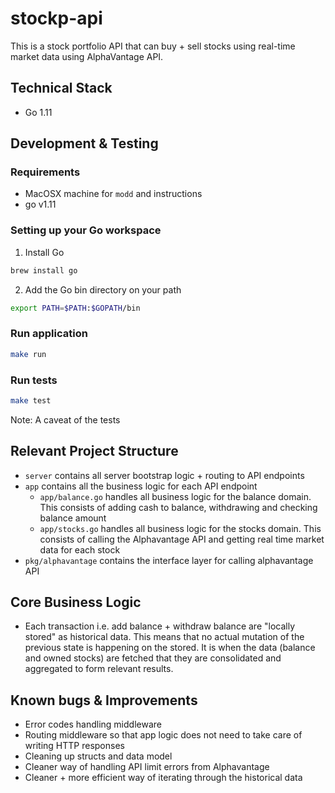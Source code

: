 # stockp-api

This is a stock portfolio API that can buy + sell stocks using real-time market data using AlphaVantage API.

## Technical Stack

- Go 1.11

## Development & Testing

### Requirements

- MacOSX machine for `modd` and instructions
- go v1.11

### Setting up your Go workspace

1. Install Go

```sh
brew install go
```

2. Add the Go bin directory on your path

```sh
export PATH=$PATH:$GOPATH/bin
```

### Run application

```sh
make run
```

### Run tests

```sh
make test
```

Note: A caveat of the tests

## Relevant Project Structure

- `server` contains all server bootstrap logic + routing to API endpoints
- `app` contains all the business logic for each API endpoint
  - `app/balance.go` handles all business logic for the balance domain. This consists of adding cash to balance,
    withdrawing and checking balance amount
  - `app/stocks.go` handles all business logic for the stocks domain. This consists of calling the Alphavantage API
    and getting real time market data for each stock
- `pkg/alphavantage` contains the interface layer for calling alphavantage API

## Core Business Logic

- Each transaction i.e. add balance + withdraw balance are "locally stored" as historical data. This means that no actual
  mutation of the previous state is happening on the stored. It is when the data (balance and owned stocks) are fetched that
  they are consolidated and aggregated to form relevant results.

## Known bugs & Improvements

- Error codes handling middleware
- Routing middleware so that app logic does not need to take care of writing HTTP responses
- Cleaning up structs and data model
- Cleaner way of handling API limit errors from Alphavantage
- Cleaner + more efficient way of iterating through the historical data
